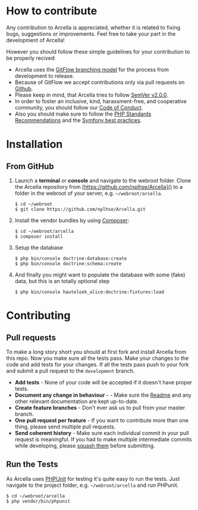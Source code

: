 How to contribute
=================

Any contribution to Arcella is appreciated, whether it is related to fixing bugs, suggestions or improvements. Feel free to take your part in the development of Arcella!

However you should follow these simple guidelines for your contribution to be properly recived:

* Arcella uses the [GitFlow branching model](http://nvie.com/posts/a-successful-git-branching-model/) for the process from development to release. 
* Because of GitFlow we accept contributions only via pull requests on [Github](https://github.com/nplhse/arcella).
* Please keep in mind, that Arcella tries to follow [SemVer v2.0.0](http://semver.org/).
* In order to foster an inclusive, kind, harassment-free, and cooperative community, you should follow our [Code of Conduct](CODE_OF_CONDUCT.md).
* Also you should make sure to follow the [PHP Standards Recommendations](http://www.php-fig.org/psr/) and the [Symfony best practices](http://symfony.com/doc/current/best_practices/index.html).

# Installation

## From GitHub
	
1. Launch a **terminal** or **console** and navigate to the webroot folder. Clone the Arcella repository from [https://github.com/nplhse/Arcella]() to a folder in the webroot of your server, e.g. `~/webroot/arcella`. 

    ```
    $ cd ~/webroot
    $ git clone https://github.com/nplhse/Arcella.git
    ```
       
2. Install the vendor bundles by using [Composer](https://getcomposer.org/):

    ```
    $ cd ~/webroot/arcella
    $ composer install
    ```
    
3. Setup the database

    ```
    $ php bin/console doctrine:database:create
    $ php bin/console doctrine:schema:create
    ```
    
4. And finally you might want to populate the database with some (fake) data, but this is an totally optional step
 
    ```
    $ php bin/console hautelook_alice:doctrine:fixtures:load
    ```

# Contributing

## Pull requests

To make a long story short you should at first fork and install Arcella from this repo. Now you make sure all the tests pass. Make your changes to the code and add tests for your changes. If all the tests pass push to your fork and submit a pull request to the `development` branch.

* **Add tests** - None of your code will be accepted if it doesn't have proper tests.
* **Document any change in behaviour** - - Make sure the [Readme](README.md) and any other relevant documentation are kept up-to-date.
* **Create feature branches** - Don't ever ask us to pull from your master branch.
* **One pull request per feature** - If you want to contribute more than one thing, please send multiple pull requests.
* **Send coherent history** - Make sure each individual commit in your pull request is meaningful. If you had to make multiple intermediate commits while developing, please [squash them](http://www.git-scm.com/book/en/v2/Git-Tools-Rewriting-History#Changing-Multiple-Commit-Messages) before submitting.

## Run the Tests

As Arcella uses [PHPUnit](https://phpunit.de/) for testing it's quite easy to run the tests. Just navigate to the project folder, e.g. `~/webroot/arcella` and run PHPunit.

    $ cd ~/webroot/arcella
    $ php vendor/bin/phpunit